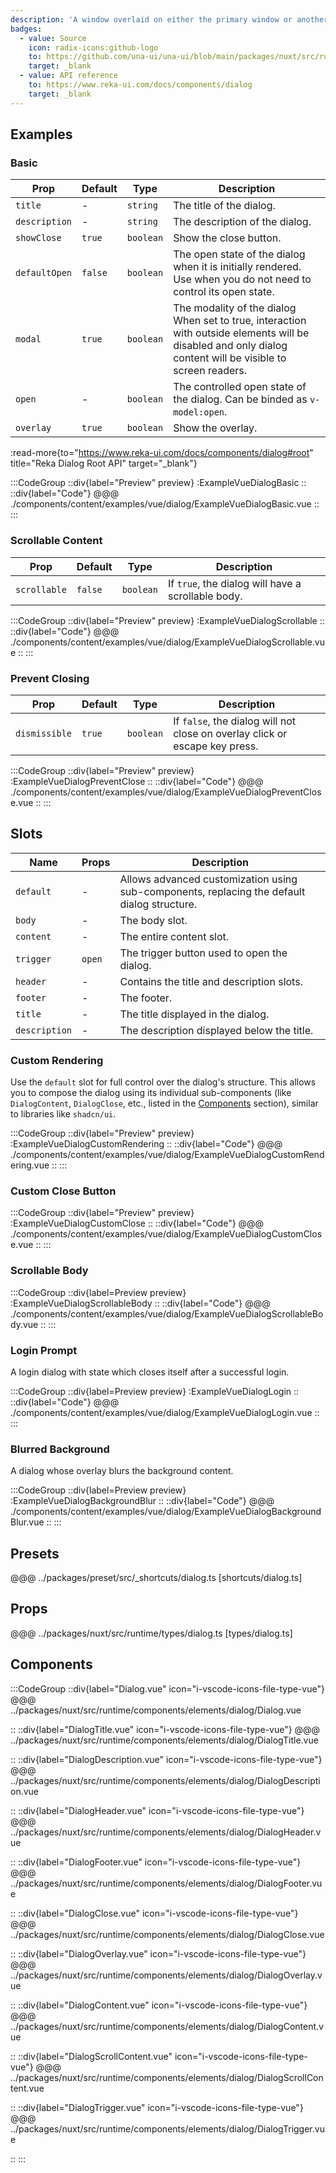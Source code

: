 ```yaml
---
description: 'A window overlaid on either the primary window or another dialog window, rendering the content underneath inert.'
badges:
  - value: Source
    icon: radix-icons:github-logo
    to: https://github.com/una-ui/una-ui/blob/main/packages/nuxt/src/runtime/components/elements/dialog/Dialog.vue
    target: _blank
  - value: API reference
    to: https://www.reka-ui.com/docs/components/dialog
    target: _blank
---
```


## Examples

### Basic

| Prop          | Default | Type      | Description                                                                                                                                                |
| ------------- | ------- | --------- | ---------------------------------------------------------------------------------------------------------------------------------------------------------- |
| `title`       | -       | `string`  | The title of the dialog.                                                                                                                                   |
| `description` | -       | `string`  | The description of the dialog.                                                                                                                             |
| `showClose`   | `true`  | `boolean` | Show the close button.                                                                                                                                     |
| `defaultOpen` | `false` | `boolean` | The open state of the dialog when it is initially rendered. Use when you do not need to control its open state.                                            |
| `modal`       | `true`  | `boolean` | The modality of the dialog When set to true, interaction with outside elements will be disabled and only dialog content will be visible to screen readers. |
| `open`        | -       | `boolean` | The controlled open state of the dialog. Can be binded as `v-model:open`.                                                                                  |
| `overlay`     | `true`  | `boolean` | Show the overlay.                                                                                                                                          |

:read-more{to="https://www.reka-ui.com/docs/components/dialog#root" title="Reka Dialog Root API" target="_blank"}

:::CodeGroup
::div{label="Preview" preview}
:ExampleVueDialogBasic
::
::div{label="Code"}
@@@ ./components/content/examples/vue/dialog/ExampleVueDialogBasic.vue
::
:::

### Scrollable Content

| Prop         | Default | Type      | Description                                        |
| ------------ | ------- | --------- | -------------------------------------------------- |
| `scrollable` | `false` | `boolean` | If `true`, the dialog will have a scrollable body. |

:::CodeGroup
::div{label="Preview" preview}
:ExampleVueDialogScrollable
::
::div{label="Code"}
@@@ ./components/content/examples/vue/dialog/ExampleVueDialogScrollable.vue
::
:::

### Prevent Closing

| Prop          | Default | Type      | Description                                                                 |
| ------------- | ------- | --------- | --------------------------------------------------------------------------- |
| `dismissible` | `true`  | `boolean` | If `false`, the dialog will not close on overlay click or escape key press. |

:::CodeGroup
::div{label="Preview" preview}
:ExampleVueDialogPreventClose
::
::div{label="Code"}
@@@ ./components/content/examples/vue/dialog/ExampleVueDialogPreventClose.vue
::
:::

## Slots

| Name          | Props  | Description                                                                                 |
| ------------- | ------ | ------------------------------------------------------------------------------------------- |
| `default`     | -      | Allows advanced customization using sub-components, replacing the default dialog structure. |
| `body`        | -      | The body slot.                                                                              |
| `content`     | -      | The entire content slot.                                                                    |
| `trigger`     | `open` | The trigger button used to open the dialog.                                                 |
| `header`      | -      | Contains the title and description slots.                                                   |
| `footer`      | -      | The footer.                                                                                 |
| `title`       | -      | The title displayed in the dialog.                                                          |
| `description` | -      | The description displayed below the title.                                                  |

### Custom Rendering

Use the `default` slot for full control over the dialog's structure. This allows you to compose the dialog using its individual sub-components (like `DialogContent`, `DialogClose`, etc., listed in the [Components](#components) section), similar to libraries like `shadcn/ui`.

:::CodeGroup
::div{label="Preview" preview}
:ExampleVueDialogCustomRendering
::
::div{label="Code"}
@@@ ./components/content/examples/vue/dialog/ExampleVueDialogCustomRendering.vue
::
:::

### Custom Close Button

:::CodeGroup
::div{label="Preview" preview}
:ExampleVueDialogCustomClose
::
::div{label="Code"}
@@@ ./components/content/examples/vue/dialog/ExampleVueDialogCustomClose.vue
::
:::

### Scrollable Body

:::CodeGroup
::div{label=Preview preview}
:ExampleVueDialogScrollableBody
::
::div{label="Code"}
@@@ ./components/content/examples/vue/dialog/ExampleVueDialogScrollableBody.vue
::
:::

### Login Prompt

A login dialog with state which closes itself after a successful login.

:::CodeGroup
::div{label=Preview preview}
:ExampleVueDialogLogin
::
::div{label="Code"}
@@@ ./components/content/examples/vue/dialog/ExampleVueDialogLogin.vue
::
:::

### Blurred Background

A dialog whose overlay blurs the background content.

:::CodeGroup
::div{label=Preview preview}
:ExampleVueDialogBackgroundBlur
::
::div{label="Code"}
@@@ ./components/content/examples/vue/dialog/ExampleVueDialogBackgroundBlur.vue
::
:::

## Presets

@@@ ../packages/preset/src/_shortcuts/dialog.ts [shortcuts/dialog.ts]

## Props

@@@ ../packages/nuxt/src/runtime/types/dialog.ts [types/dialog.ts]

## Components

:::CodeGroup
::div{label="Dialog.vue" icon="i-vscode-icons-file-type-vue"}
@@@ ../packages/nuxt/src/runtime/components/elements/dialog/Dialog.vue

::
::div{label="DialogTitle.vue" icon="i-vscode-icons-file-type-vue"}
@@@ ../packages/nuxt/src/runtime/components/elements/dialog/DialogTitle.vue

::
::div{label="DialogDescription.vue" icon="i-vscode-icons-file-type-vue"}
@@@ ../packages/nuxt/src/runtime/components/elements/dialog/DialogDescription.vue

::
::div{label="DialogHeader.vue" icon="i-vscode-icons-file-type-vue"}
@@@ ../packages/nuxt/src/runtime/components/elements/dialog/DialogHeader.vue

::
::div{label="DialogFooter.vue" icon="i-vscode-icons-file-type-vue"}
@@@ ../packages/nuxt/src/runtime/components/elements/dialog/DialogFooter.vue

::
::div{label="DialogClose.vue" icon="i-vscode-icons-file-type-vue"}
@@@ ../packages/nuxt/src/runtime/components/elements/dialog/DialogClose.vue

::
::div{label="DialogOverlay.vue" icon="i-vscode-icons-file-type-vue"}
@@@ ../packages/nuxt/src/runtime/components/elements/dialog/DialogOverlay.vue

::
::div{label="DialogContent.vue" icon="i-vscode-icons-file-type-vue"}
@@@ ../packages/nuxt/src/runtime/components/elements/dialog/DialogContent.vue

::
::div{label="DialogScrollContent.vue" icon="i-vscode-icons-file-type-vue"}
@@@ ../packages/nuxt/src/runtime/components/elements/dialog/DialogScrollContent.vue

::
::div{label="DialogTrigger.vue" icon="i-vscode-icons-file-type-vue"}
@@@ ../packages/nuxt/src/runtime/components/elements/dialog/DialogTrigger.vue

::
:::
